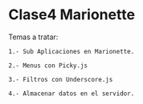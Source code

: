 # Clase4 Marionette

  Temas a tratar:
    
    1.- Sub Aplicaciones en Marionette.
    
    2.- Menus con Picky.js
    
    3.- Filtros con Underscore.js
    
    4.- Almacenar datos en el servidor.
